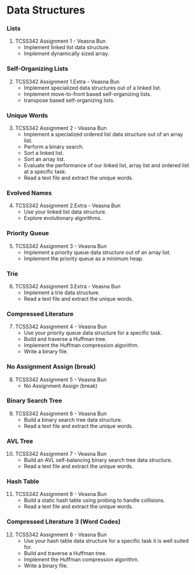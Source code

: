 # Data Structures
### Lists
1. TCSS342 Assignment 1 - Veasna Bun 
    - Implement linked list data structure.
    - Implement dynamically sized array.
### Self-Organizing Lists
2. TCSS342 Assignment 1.Extra - Veasna Bun 
      - Implement specialized data structures out of a linked list.
      - Implement move-to-front based self-organizing lists.
      -  transpose based self-organizing lists.
### Unique Words
3. TCSS342 Assignment 2 - Veasna Bun 
      - Implement a specialized ordered list data structure out of an array list.
      - Perform a binary search.
      - Sort a linked list.
      - Sort an array list.
      - Evaluate the performance of our linked list, array list and ordered list at a specific task.
      - Read a text file and extract the unique words.
### Evolved Names
4. TCSS342 Assignment 2.Extra - Veasna Bun 
      - Use your linked list data structure.
      - Explore evolutionary algorithms.
### Priority Queue
5. TCSS342 Assignment 3 - Veasna Bun 
      - Implement a priority queue data structure out of an array list.
      - Implement the priority queue as a minimum heap.
### Trie
6. TCSS342 Assignment 3.Extra - Veasna Bun 
      - Implement a trie data structure.
      - Read a text file and extract the unique words.
### Compressed Literature
7. TCSS342 Assignment 4 - Veasna Bun 
      - Use your priority queue data structure for a specific task.
      - Build and traverse a Huffman tree.
      - Implement the Huffman compression algorithm.
      - Write a binary file.
### No Assignment Assign (break)
8. TCSS342 Assignment 5 - Veasna Bun 
      - No Assignment Assign (break)
###  Binary Search Tree
9. TCSS342 Assignment 6 - Veasna Bun 
      - Build a binary search tree data structure.
      - Read a text file and extract the unique words.
###  AVL Tree
10. TCSS342 Assignment 7 - Veasna Bun 
      - Build an AVL self-balancing binary search tree data structure.
      - Read a text file and extract the unique words.
###  Hash Table
11. TCSS342 Assignment 8 - Veasna Bun 
      - Build a static hash table using probing to handle collisions.
      - Read a text file and extract the unique words.
###  Compressed Literature 3 (Word Codes)
12. TCSS342 Assignment 8 - Veasna Bun 
      - Use your hash table data structure for a specific task it is well suited for.
      - Build and traverse a Huffman tree.
      - Implement the Huffman compression algorithm.
      - Write a binary file.

